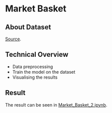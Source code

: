 # Market Basket

## About Dataset
[Source](https://www.kaggle.com/datasets/aslanahmedov/market-basket-analysis).

## Technical Overview
* Data preprocessing
* Train the model on the dataset
* Visualising the results

## Result
The result can be seen in [Market_Basket_2.ipynb](https://github.com/mhaffizhhh/Association_Rule/blob/main/market_basket_2/Market_Basket_2.ipynb).
